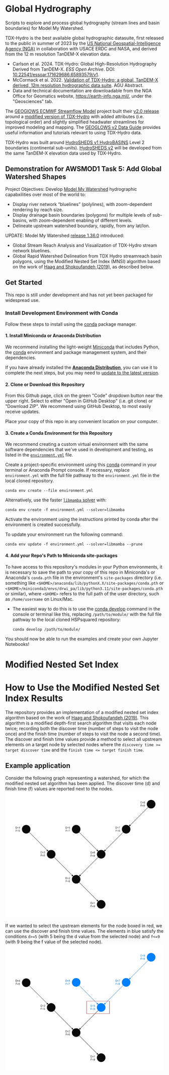 # Global Hydrography

Scripts to explore and process global hydrography (stream lines and basin boundaries) for Model My Watershed.

TDX-Hydro is the best available global hydrographic datasuite, first released to the public in summer of 2023 by the [US National Geospatial-Intelligence Agency (NGA)](https://www.nga.mil) in collaboration with USACE ERDC and NASA, and derived from the 12 m resolution TanDEM-X elevation data.

- Carlson et al. 2024. TDX-Hydro: Global High-Resolution Hydrography Derived from TanDEM-X. *ESS Open Archive*. DOI: [10.22541/essoar.171629686.65893579/v1](https://doi.org/10.22541/essoar.171629686.65893579/v1).  
- McCormack et al. 2022. [Validation of TDX-Hydro; a global, TanDEM-X derived, 12m resolution hydrographic data suite](https://agu.confex.com/agu/fm22/meetingapp.cgi/Paper/1119749). AGU Abstract. 
- Data and technical documentation are downloadable from the NGA Office for Geomatics website, https://earth-info.nga.mil/, under the "Geosciences" tab.

The [GEOGlOWS ECMWF Streamflow Model](https://geoglows.ecmwf.int/) project built their [v2.0 release](https://data.geoglows.org/geoglows-2-0) around a [modified version of TDX-Hydro](https://data.geoglows.org/dataset-descriptions/gis-streams-and-catchments) with added attributes (i.e. topological order) and slightly simplified headwater streamlines for improved modeling and mapping. The [GEOGLOWS v2 Data Guide](https://data.geoglows.org) provides useful information and tutorials relevant to using TDX-Hydro data.

TDX-Hydro was built around [HydroSHEDS v1 HydroBASINS](https://www.hydrosheds.org/products/hydrobasins) Level 2 boundaries (continental sub-units). [HydroSHEDS v2](https://www.hydrosheds.org/hydrosheds-v2) will be developed from the same TanDEM-X elevation data used by TDX-Hydro.


## Demonstration for AWSMOD1 Task 5: Add Global Watershed Shapes

Project Objectives: Develop [Model My Watershed](https://modelmywatershed.org) hydrographic capabxilities over most of the world to:

- Display river network “bluelines” (polylines), with zoom-dependent rendering by reach size.
- Display drainage basin boundaries (polygons) for multiple levels of sub-basins, with zoom-dependent enabling of different levels.
- Delineate upstream watershed boundary, rapidly, from any lat/lon.

UPDATE: Model My Watershed [release 1.36.0](https://github.com/WikiWatershed/model-my-watershed/releases/tag/1.36.0) introduced:

- Global Stream Reach Analysis and Visualization of TDX-Hydro stream network bluelines.  
- Global Rapid Watershed Delineation from TDX Hydro streamreach basin polygons, using the Modified Nested Set Index (MNSI) algorithm based on the work of [Haag and Shokoufandeh (2019)](https://doi.org/10.1016/j.envsoft.2017.06.009), as described below.

## Get Started
This repo is still under development and has not yet been packaged for widespread use.

### Install Development Environment with Conda

Follow these steps to install using the [conda](https://docs.conda.io/en/latest/) package manager.

#### 1. Install Miniconda or Anaconda Distribution

We recommend installing the light-weight [Miniconda](https://docs.conda.io/projects/miniconda/en/latest/) that includes Python, the [conda](https://conda.io/docs/) environment and package management system, and their dependencies.

If you have already installed the [**Anaconda Distribution**](https://www.anaconda.com/download), you can use it to complete the next steps, but you may need to [update to the latest version](https://docs.anaconda.com/free/anaconda/install/update-version/).

#### 2. Clone or Download this Repository

From this Github page, click on the green "Code" dropdown button near the upper right. Select to either "Open in GitHub Desktop" (i.e. git clone) or "Download ZIP". We recommend using GitHub Desktop, to most easily receive updates.

Place your copy of this repo in any convenient location on your computer.

#### 3. Create a Conda Environment for this Repository

We recommend creating a custom virtual environment with the same software dependencies that we've used in development and testing, as listed in the [`environment.yml`](environment.yml) file. 

Create a project-specific environment using this [conda](https://conda.io/docs/) command in your terminal or Anaconda Prompt console. If necessary, replace `environment.yml` with the full file pathway to the `environment.yml` file in the local cloned repository.

```shell
conda env create --file environment.yml
```

Alternatively, use the faster [`libmamba` solver](https://conda.github.io/conda-libmamba-solver/getting-started/) with:

```shell
conda env create -f environment.yml --solver=libmamba
```

Activate the environment using the instructions printed by conda after the environment is created successfully.

To update your environment run the following command:  

```shell
conda env update -f environment.yml --solver=libmamba --prune 
```


#### 4. Add your Repo's Path to Miniconda site-packages

To have access to this repository's modules in your Python environments, it is necessary to save the path to your copy of this repo in Miniconda's or Anaconda's `conda.pth` file in the environment's `site-packages` directory (i.e. something like `<$HOME>/anaconda/lib/pythonX.X/site-packages/conda.pth` or `<$HOME>/miniconda3/envs/drwi_pa/lib/python3.11/site-packages/conda.pth` or similar), where `<$HOME>` refers to the full path of the user directory, such as `/home/username` on Linux/Mac.

- The easiest way to do this is to use the [conda develop](https://docs.conda.io/projects/conda-build/en/latest/resources/commands/conda-develop.html) command in the console or terminal like this, replacing `/path/to/module/` with the full file pathway to the local cloned HSPsquared repository:

    ```console
    conda develop /path/to/module/
    ```

You should now be able to run the examples and create your own Jupyter Notebooks!

# Modified Nested Set Index

# How to Use the Modified Nested Set Index Results 
The repository provides an implementation of a modified nested set index algorithm based on the work of [Haag and Shokoufandeh (2019)](https://doi.org/10.1016/j.envsoft.2017.06.009). This algorithm is a modified depth-first search algorithm that visits each node twice; recording both the discover time (number of steps to visit the node once) and the finish time (number of steps to visit the node a second time). The discover and finish time values provide a method to select all upstream elements on a target node by selected nodes where the `discovery time >= target discover time` and the `finish time <= target finish time`.

## Example application
Consider the following graph representing a watershed, for which the modified nested set algorithm has been applied. The discover time (d) and finish time (f) values are reported next to the nodes. 
![image base-graph](./doc/imgs/base_mnsi.jpg)

If we wanted to select the upstream elements for the node boxed in red, we can use the discover and finish time values. The elements in blue satisfy the conditions `d>=5` (with 5 being the d value from the selected node) and `f<=9` (with 9 being the f value of the selected node).
![image selected-graph](./doc/imgs/selected_mnsi.jpg)
